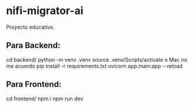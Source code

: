 # nifi-migrator-ai
Proyecto educativo.

## Para Backend:

cd backend/
python -m venv .venv
source .venv/Scripts/activate o Mac no me acuerdo
pip install -r requirements.txt
uvicorn app.main:app --reload

## Para Frontend:
cd frontend/
npm i 
npm run dev
